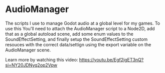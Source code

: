 # AudioManager
The scripts I use to manage Godot audio at a global level for my games. To use this You'll need to attach the AudioManager script to a Node2D, add that as a global autoload scene, add some enum values to the SoundEffectSetting, and finally setup the SoundEffectSetting custom resouces with the correct data/settign using the export variable on the AudioManager scene.

Learn more by watching this video: https://youtu.be/Egf2jgET3nQ?si=NY20JDNyq2op2Vpw

